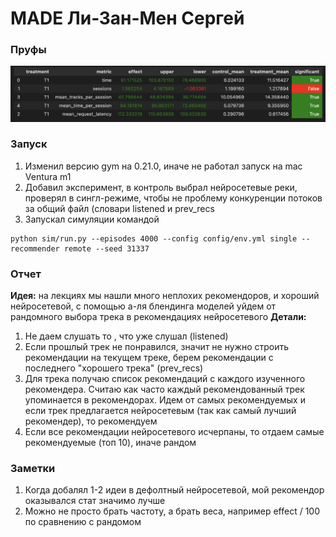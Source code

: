 # MADE Ли-Зан-Мен Сергей
### Пруфы
![результат](https://github.com/sergeylizanmen/recsys-itmo-spring-2023/blob/hw_made_lzm/results.png)
### Запуск
1. Изменил версию gym на 0.21.0, иначе не работал запуск на mac Ventura m1
2. Добавил эксперимент, в контроль выбрал нейросетевые реки, проверял в сингл-режиме, чтобы не проблему конкуренции потоков за общий файл (словари listened и prev_recs
3. Запускал симуляции командой
```
python sim/run.py --episodes 4000 --config config/env.yml single --recommender remote --seed 31337
```
### Отчет
**Идея:** на лекциях мы нашли много неплохих рекомендоров, и хороший нейросетевой, с помощью а-ля блендинга моделей уйдем от рандомного выбора трека в рекомендациях нейросетевого
**Детали:**
1. Не даем слушать то , что уже слушал (listened)
2. Если прошлый трек не понравился, значит не нужно строить рекомендации на текущем треке, берем рекомендации с последнего "хорошего трека" (prev_recs)
3. Для трека получаю список рекомендаций с каждого изученного рекомендера. Считаю как часто каждый рекомендованный трек упоминается в рекомендорах. Идем от самых рекомендуемых и если трек предлагается нейросетевым (так как самый лучший рекомендер), то рекомендуем
4. Если все рекомендации нейросетевого исчерпаны, то отдаем самые рекомендуемые (топ 10), иначе рандом

### Заметки
1. Когда добалял 1-2 идеи в дефолтный нейросетевой, мой рекомендор оказывался стат значимо лучше
2. Можно не просто брать частоту, а брать веса, например effect / 100 по сравнению с рандомом
